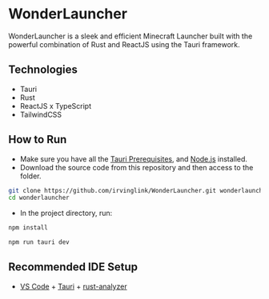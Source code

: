 # WonderLauncher

WonderLauncher is a sleek and efficient Minecraft Launcher built with the powerful combination of Rust and ReactJS using the Tauri framework. 

## Technologies
- Tauri
- Rust
- ReactJS x TypeScript
- TailwindCSS

## How to Run
- Make sure you have all the [Tauri Prerequisites](https://tauri.app/v1/guides/getting-started/prerequisites), and [Node.js](https://nodejs.org/en) installed.
- Download the source code from this repository and then access to the folder.
```bash
git clone https://github.com/irvinglink/WonderLauncher.git wonderlauncher
cd wonderlauncher
```

- In the project directory, run:
```bash
npm install

npm run tauri dev
```

## Recommended IDE Setup

- [VS Code](https://code.visualstudio.com/) + [Tauri](https://marketplace.visualstudio.com/items?itemName=tauri-apps.tauri-vscode) + [rust-analyzer](https://marketplace.visualstudio.com/items?itemName=rust-lang.rust-analyzer)
